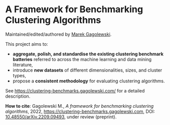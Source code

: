 # A Framework for Benchmarking Clustering Algorithms

Maintained/edited/authored by [Marek Gagolewski](https://www.gagolewski.com).

This project aims to:

* **aggregate, polish, and standardise the existing clustering benchmark
    batteries** referred to across the machine learning and data mining
    literature,
* introduce **new datasets** of different dimensionalities,
    sizes, and cluster types,
* propose a **consistent methodology** for evaluating clustering algorithms.

See <https://clustering-benchmarks.gagolewski.com/> for a detailed description.

**How to cite**:
Gagolewski M., *A framework for benchmarking clustering algorithms*,
2022, <https://clustering-benchmarks.gagolewski.com>,
DOI: [10.48550/arXiv.2209.09493](https://doi.org/10.48550/arXiv.2209.09493),
under review (preprint).
